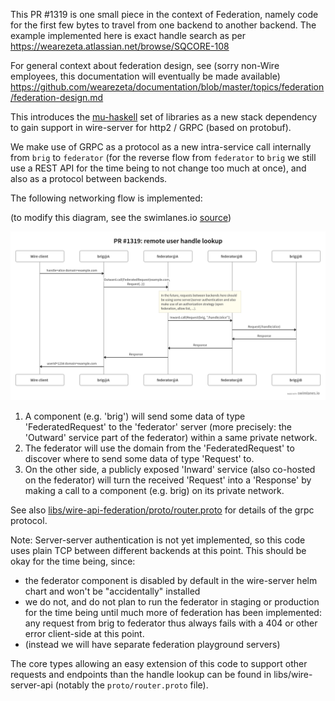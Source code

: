 This PR #1319 is one small piece in the context of Federation, namely code for the first few bytes to travel from one backend to another backend. The example implemented here is exact handle search as per https://wearezeta.atlassian.net/browse/SQCORE-108

For general context about federation design, see (sorry non-Wire employees, this documentation will eventually be made available) https://github.com/wearezeta/documentation/blob/master/topics/federation/federation-design.md

This introduces the [mu-haskell](https://higherkindness.io/mu-haskell/) set of libraries as a new stack dependency to gain support in wire-server for http2 / GRPC (based on protobuf).

We make use of GRPC as a protocol as a new intra-service call internally from `brig` to `federator` (for the reverse flow from `federator` to `brig` we still use a REST API for the time being to not change too much at once), and also as a protocol between backends.

The following networking flow is implemented:

(to modify this diagram, see the swimlanes.io [source](../img/remote_user_handle_lookup.swimlanes.io.txt))

![remote_user_handle_lookup](../img/remote_user_handle_lookup.png)

1. A component (e.g. 'brig') will send some data of type 'FederatedRequest' to
the 'federator' server (more precisely: the 'Outward' service part of the federator) within a same private network.
2. The federator will use the domain from the 'FederatedRequest' to discover
where to send some data of type 'Request' to.
3. On the other side, a publicly exposed 'Inward' service (also co-hosted on the
federator) will turn the received 'Request' into a 'Response' by making a call to a
component (e.g. brig) on its private network.

See also [libs/wire-api-federation/proto/router.proto]() for details of the grpc protocol.

Note: Server-server authentication is not yet implemented, so this code uses plain TCP between different backends at this point. This should be okay for the time being, since:
- the federator component is disabled by default in the wire-server helm chart and won't be "accidentally" installed
- we do not, and do not plan to run the federator in staging or production for the time being until much more of federation has been implemented: any request from brig to federator thus always fails with a 404 or other error client-side at this point.
- (instead we will have separate federation playground servers)

The core types allowing an easy extension of this code to support other requests and endpoints than the handle lookup can be found in libs/wire-server-api (notably the `proto/router.proto` file).
